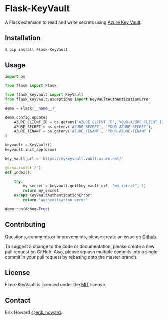 # Flask-KeyVault


A Flask extension to read and write secrets using [Azure Key Vault](https://azure.microsoft.com/en-us/services/key-vault/).

## Installation

```bash
$ pip install Flask-KeyVault
```
## Usage
```python
import os

from flask import Flask

from flask_keyvault import KeyVault
from flask_keyvault.exceptions import KeyVaultAuthenticationError

demo = Flask(__name__)

demo.config.update(
    AZURE_CLIENT_ID = os.getenv('AZURE_CLIENT_ID','YOUR-AZURE_CLIENT_ID'),
    AZURE_SECRET = os.getenv('AZURE_SECRET', 'YOUR-AZURE-SECRET'),
    AZURE_TENANT = os.getenv('AZURE_TENANT', 'YOUR-AZURE-TENANT')
)

keyvault = KeyVault()
keyvault.init_app(demo)

key_vault_url = 'https://mykeyvault.vault.azure.net/'

@demo.route('/')
def index():

    try:
        my_secret = keyvault.get(key_vault_url, "my_secret", 1)
        return my_secret
    except KeyVaultAuthenticationError:
        return "authentication error"

demo.run(debug=True)
```

## Contributing
Questions, comments or improvements, please create an issue on [Github](https://github.com/erikhoward/flask-keyvault/issues).

To suggest a change to the code or documentation, please create a new pull request on GitHub. Also, please squash multiple commits into a single commit in your pull request by rebasing onto the master branch.

## License
Flask-KeyVault is licensed under the [MIT](LICENSE) license.

## Contact
Erik Howard [@erik_howard](https://www.twitter.com/erik_howard).

